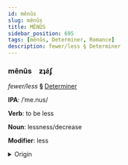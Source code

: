 ```yaml
---
id: mênûs
slug: mênûs
title: MÊNÛS
sidebar_position: 695
tags: [mênûs, Determiner, Romance]
description: fewer/less § Determiner
---
```


### mênûs&emsp;<span kind="abugida">ƶʇƨ́ʄ</span>

*fewer/less* **§** [Determiner](../../tags/Determiner)

**IPA**: /ˈme.nus/

**Verb**: to be less

**Noun**: lessness/decrease

**Modifier**: less

<details>
    <summary>Origin</summary>
    Portuguese menos /ˈme.nuʃ/<br/>
    <em>Romance Language Family</em>
</details>